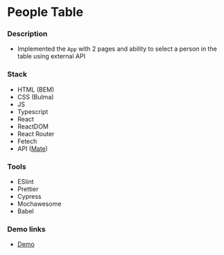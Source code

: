 # People Table

### Description

- Implemented the `App` with 2 pages and ability to select a person in the table using external API

### Stack

- HTML (BEM)
- CSS (Bulma)
- JS
- Typescript
- React
- ReactDOM
- React Router
- Fetech
- API ([Mate](https://mate-academy.github.io/react_people-table/api/people.json))

### Tools

- ESlint
- Prettier
- Cypress
- Mochawesome
- Babel

### Demo links

- [Demo](https://AndriiZakharenko.github.io/people-table-basics/)
